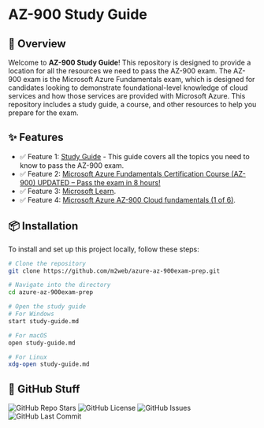 # AZ-900 Study Guide

## 🚀 Overview

Welcome to **AZ-900 Study Guide**! This repository is designed to provide a location for all the resources we need to pass the AZ-900 exam. The AZ-900 exam is the Microsoft Azure Fundamentals exam, which is designed for candidates looking to demonstrate foundational-level knowledge of cloud services and how those services are provided with Microsoft Azure. This repository includes a study guide, a course, and other resources to help you prepare for the exam.

## ✨ Features

- ✅ Feature 1: [Study Guide](study-guide.md) - This guide covers all the topics you need to know to pass the AZ-900 exam.
- ✅ Feature 2: [Microsoft Azure Fundamentals Certification Course (AZ-900) UPDATED – Pass the exam in 8 hours!](https://www.youtube.com/watch?v=5abffC-K40c&t=72s)
- ✅ Feature 3: [Microsoft Learn](https://learn.microsoft.com/en-us/credentials/certifications/resources/study-guides/az-900).
- ✅ Feature 4: [Microsoft Azure AZ-900 Cloud fundamentals (1 of 6)](https://learn.microsoft.com/en-us/shows/on-demand-instructor-led-training-series/az-900-module-1).

## 📦 Installation

To install and set up this project locally, follow these steps:

```sh
# Clone the repository
git clone https://github.com/m2web/azure-az-900exam-prep.git

# Navigate into the directory
cd azure-az-900exam-prep

# Open the study guide
# For Windows
start study-guide.md

# For macOS
open study-guide.md

# For Linux
xdg-open study-guide.md
```

## 🐙 GitHub Stuff

![GitHub Repo Stars](https://img.shields.io/github/stars/m2web/azure-az-900exam-prep)
![GitHub License](https://img.shields.io/github/license/m2web/azure-az-900exam-prep)
![GitHub Issues](https://img.shields.io/github/issues/m2web/azure-az-900exam-prep)
![GitHub Last Commit](https://img.shields.io/github/last-commit/m2web/azure-az-900exam-prep)
